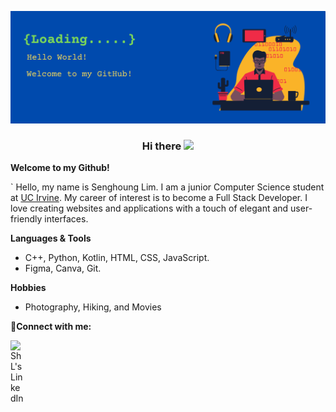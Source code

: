 ![Heading image](/HeadingImg.png)
<h3 align = "center"> Hi there <img src="https://media.giphy.com/media/hvRJCLFzcasrR4ia7z/giphy.gif" width="25px"> </h3>

**Welcome to my Github!**

`
Hello, my name is Senghoung Lim. I am a junior Computer Science student at [UC Irvine](https://uci.edu/). My career of interest is to become a Full Stack Developer. I love creating websites and applications with a touch of elegant and user-friendly interfaces.

**Languages & Tools**
- C++, Python, Kotlin, HTML, CSS, JavaScript. 
- Figma, Canva, Git. 

**Hobbies**
- Photography, Hiking, and Movies

**:handshake:Connect with me:**

<a href = "https://www.linkedin.com/in/senghounglim" >
  <img align = "left" alt = "ShL's LinkedIn" width = "22px" 
  src = "https://raw.githubusercontent.com/peterthehan/peterthehan/master/assets/linkedin.svg" />
</a>



<!--
**SenghoungLim/SenghoungLim** is a ✨ _special_ ✨ repository because its `README.md` (this file) appears on your GitHub profile.

Here are some ideas to get you started:

- 🔭 I’m currently working on ...
- 🌱 I’m currently learning ...
- 👯 I’m looking to collaborate on ...
- 🤔 I’m looking for help with ...
- 💬 Ask me about ...
- 📫 How to reach me: ...
- 😄 Pronouns: ...
- ⚡ Fun fact: ...
-->
